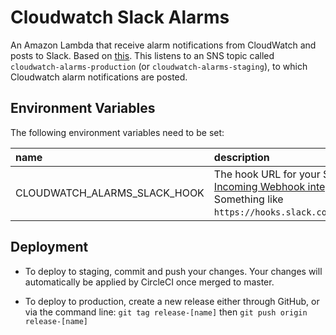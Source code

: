 # Cloudwatch Slack Alarms

An Amazon Lambda that receive alarm notifications from CloudWatch and posts to Slack. Based on [this](https://github.com/ashiina/aws-lambda-cloudwatch-slack). This listens to an SNS topic called `cloudwatch-alarms-production` (or `cloudwatch-alarms-staging`), to which Cloudwatch alarm notifications are posted.

## Environment Variables

The following environment variables need to be set:

| name | description |
|:-----------|:------------|
| CLOUDWATCH_ALARMS_SLACK_HOOK | The hook URL for your Slack [Incoming Webhook integration](https://api.slack.com/incoming-webhooks). Something like `https://hooks.slack.com/{path}`. |

## Deployment

* To deploy to staging, commit and push your changes. Your changes will automatically be applied by CircleCI once merged to master.

* To deploy to production, create a new release either through GitHub, or via the command line: `git tag release-[name]` then `git push origin release-[name]`
